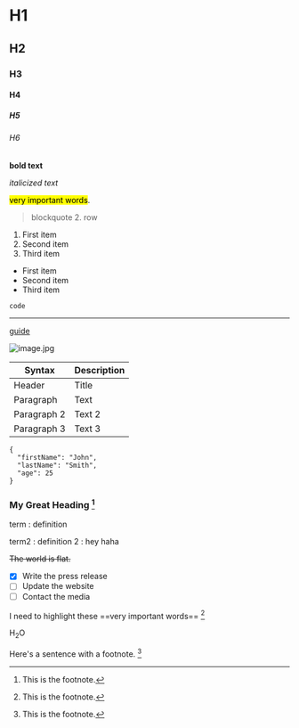# H1
## H2
### H3
#### H4
##### H5
###### H6

**bold text**

*italicized text*

<mark>very important words</mark>.

> blockquote
> 2. row

1. First item
2. Second item
3. Third item

- First item
- Second item
- Third item

`code`

---
  
[guide](https://www.markdownguide.org/cheat-sheet/#extended-syntax)

![image.jpg](https://img.shields.io/badge/-WORD-268bd2?style=for-the-badge&logo=microsoftword)

| Syntax | Description |
| ----------- | ----------- |
| Header | Title |
| Paragraph | Text |
| Paragraph 2 | Text 2 |
| Paragraph 3 | Text 3 |

```
{
  "firstName": "John",
  "lastName": "Smith",
  "age": 25
}
```

### My Great Heading [^3]

term
: definition

term2
: definition 2
: hey haha

~~The world is flat.~~

- [x] Write the press release
- [ ] Update the website
- [ ] Contact the media

I need to highlight these ==very important words== [^2]

H<sub>2</sub>O

Here's a sentence with a footnote. [^1]

[^1]: This is the footnote.
[^2]: This is the footnote.
[^3]: This is the footnote.
